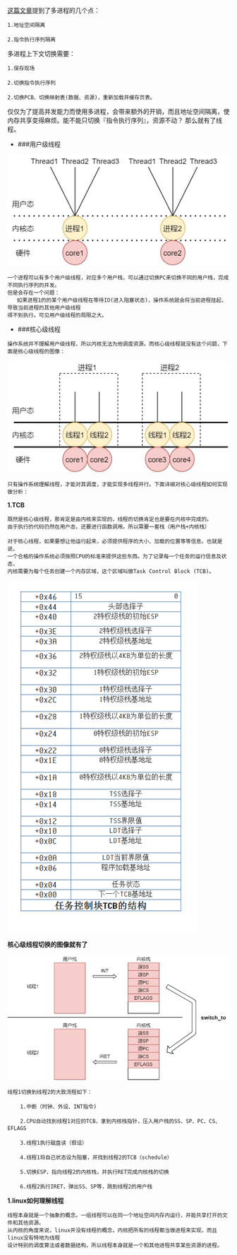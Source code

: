 [这篇文章](为什么要有虚拟内存.md)提到了多进程的几个点：

    1.地址空间隔离

    2.指令执行序列隔离

多进程上下文切换需要：

    1.保存现场
    
    2.切换指令执行序列

    2.切换PCB、切换映射表(数据、资源)，重新加载并缓存页表。

仅仅为了提高并发能力而使用多进程，会带来额外的开销，而且地址空间隔离，使内存共享变得麻烦。能不能只切换『指令执行序列』，资源不动？
那么就有了线程。

- ###用户级线程

![用户级线程.jpg](img/用户级线程.jpg)

```
一个进程可以有多个用户级线程，对应多个用户栈，可以通过切换PC来切换不同的用户栈，完成不同执行序列的并发。
但是会存在一个问题：
   如果进程1的的某个用户级线程在等待IO(进入阻塞状态)，操作系统就会将当前进程挂起，导致当前进程的其他用户级线程
得不到执行。可见用户级线程的局限之大。
```
- ###核心级线程


```
操作系统并不理解用户级线程，所以内核无法为他调度资源。而核心级线程就没有这个问题，下面是核心级线程的图像：
```

![核心级线程.jpg](img/核心级线程.jpg)

```
只有操作系统理解线程，才能对其调度，才能实现多线程并行。下面详细对核心级线程如何实现做分析：
```
**1.TCB**
```
既然是核心级线程，那肯定是由内核来实现的，线程的切换肯定也是要在内核中完成的。
由于执行的代码仍然在用户态，还要进行函数调用。所以需要一套栈（用户栈+内核栈）

对于核心线程，如果要想让他运行起来，必须提供程序的大小、加载的位置等等信息。也就是说，
一个合格的操作系统必须按照CPU的标准来提供这些东西。为了记录每一个任务的运行信息及状态，
内核需要为每个任务创建一个内存区域，这个区域叫做Task Control Block (TCB)。
```
![TCB.jpg](img/TCB.png)

**核心级线程切换的图像就有了**

![核心级线程切换.jpg](img/核心级线程切换.jpg)

```
线程1切换到线程2的大致流程如下：

    1.中断（时钟、外设、INT指令)
    
    2.CPU自动找到线程1对应的TCB，拿到内核栈指针，压入用户栈的SS、SP、PC、CS、EFLAGS
    
    3.线程1执行磁盘读（假设）
    
    4.线程1将自己状态设为阻塞，并找到线程2的TCB（schedule）
    
    5.切换ESP，指向线程2的内核栈，并执行RET完成内核栈的切换
    
    6.线程2执行IRET，弹出SS、SP等，跳到线程2的用户栈
```





**1.linux如何理解线程**

```
线程本身就是一个抽象的概念。一组线程可以在同一个地址空间内存内运行，并能共享打开的文件和其他资源。
从内核的角度来说，linux并没有线程的概念，内核把所有的线程都当做进程来实现，而且linux没有特地为线程
设计特别的调度算法或者数据结构，所以线程本身就是一个和其他进程共享某些资源的进程。
```



